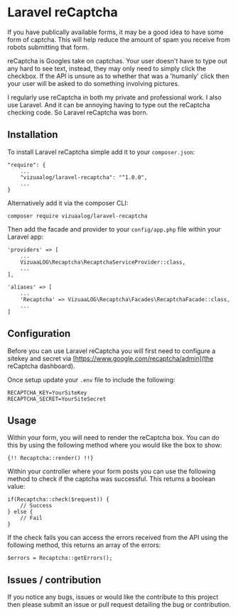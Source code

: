 # Laravel reCaptcha
If you have publically available forms, it may be a good idea to have some form of captcha. This will help reduce the amount of spam you receive from robots submitting that form.

reCaptcha is Googles take on captchas. Your user doesn't have to type out any hard to see text, instead, they may only need to simply click the checkbox. If the API is unsure as to whether that was a 'humanly' click then your user will be asked to do something involving pictures.

I regularly use reCaptcha in both my private and professional work. I also use Laravel. And it can be annoying having to type out the reCaptcha checking code. So Laravel reCaptcha was born.

## Installation
To install Laravel reCaptcha simple add it to your ```composer.json```:
```
"require": {
    ...
    "vizuaalog/laravel-recaptcha": "^1.0.0",
    ...
}
```

Alternatively add it via the composer CLI:
```
composer require vizuaalog/laravel-recaptcha
```

Then add the facade and provider to your ```config/app.php``` file within your Laravel app:
```
'providers' => [
    ...
    VizuaaLOG\Recaptcha\RecaptchaServiceProvider::class,   
    ...
],

'aliases' => [
    ...
    'Recaptcha' => VizuaaLOG\Recaptcha\Facades\RecaptchaFacade::class,
    ...
]
```

## Configuration
Before you can use Laravel reCaptcha you will first need to configure a sitekey and secret via [https://www.google.com/recaptcha/admin](the reCaptcha dashboard).

Once setup update your ```.env``` file to include the following:
```
RECAPTCHA_KEY=YourSiteKey
RECAPTCHA_SECRET=YourSiteSecret
```

## Usage
Within your form, you will need to render the reCaptcha box. You can do this by using the following method where you would like the box to show:
```
{!! Recaptcha::render() !!}
```

Within your controller where your form posts you can use the following method to check if the captcha was successful. This returns a boolean value:
```
if(Recaptcha::check($request)) {
    // Success
} else {
    // Fail
}
```

If the check fails you can access the errors received from the API using the following method, this returns an array of the errors:
```
$errors = Recaptcha::getErrors();
```

## Issues / contribution
If you notice any bugs, issues or would like the contribute to this project then please submit an issue or pull request detailing the bug or contribution.